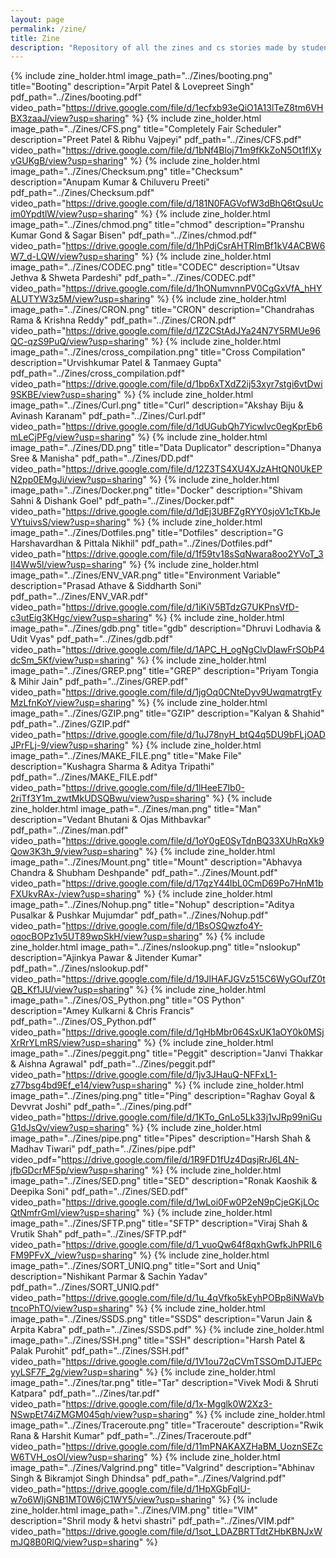 ```yaml
---
layout: page
permalink: /zine/
title: Zine
description: "Repository of all the zines and cs stories made by students."
---
```


{% include zine_holder.html image_path="../Zines/booting.png" title="Booting" description="Arpit Patel & Lovepreet Singh" pdf_path="../Zines/booting.pdf" video_path="https://drive.google.com/file/d/1ecfxb93eQiO1A13lTeZ8tm6VHBX3zaaJ/view?usp=sharing" %}
{% include zine_holder.html image_path="../Zines/CFS.png" title="Completely Fair Scheduler" description="Preet Patel &  Ribhu Vajpeyi" pdf_path="../Zines/CFS.pdf" video_path="https://drive.google.com/file/d/1bNf4Bloj71m9fKkZoN5Ot1flXyvGUKgB/view?usp=sharing" %}
{% include zine_holder.html image_path="../Zines/Checksum.png" title="Checksum" description="Anupam Kumar & Chiluveru Preeti" pdf_path="../Zines/Checksum.pdf" video_path="https://drive.google.com/file/d/181N0FAGVofW3dBhQ6tQsuUcim0YpdtlW/view?usp=sharing" %}
{% include zine_holder.html image_path="../Zines/chmod.png" title="chmod" description="Pranshu Kumar Gond & Sagar Bisen" pdf_path="../Zines/chmod.pdf" video_path="https://drive.google.com/file/d/1hPdjCsrAHTRImBf1kV4ACBW6W7_d-LQW/view?usp=sharing" %}
{% include zine_holder.html image_path="../Zines/CODEC.png" title="CODEC" description="Utsav Jethva	& Shweta Pardeshi" pdf_path="../Zines/CODEC.pdf" video_path="https://drive.google.com/file/d/1hONumvnnPV0CgGxVfA_hHYALUTYW3z5M/view?usp=sharing" %}
{% include zine_holder.html image_path="../Zines/CRON.png" title="CRON" description="Chandrahas	Rama & Krishna Reddy" pdf_path="../Zines/CRON.pdf" video_path="https://drive.google.com/file/d/1Z2CStAdJYa24N7Y5RMUe96QC-qzS9PuQ/view?usp=sharing" %}
{% include zine_holder.html image_path="../Zines/cross_compilation.png" title="Cross Compilation" description="Urvishkumar Patel & Tanmaey Gupta" pdf_path="../Zines/cross_compilation.pdf" video_path="https://drive.google.com/file/d/1bp6xTXdZ2ij53xyr7stgi6vtDwi9SKBE/view?usp=sharing" %}
{% include zine_holder.html image_path="../Zines/Curl.png" title="Curl" description="Akshay Biju & Avinash Karanam" pdf_path="../Zines/Curl.pdf" video_path="https://drive.google.com/file/d/1dUGubQh7Yicwlvc0egKprEb6mLeCjPFg/view?usp=sharing" %}
{% include zine_holder.html image_path="../Zines/DD.png" title="Data Duplicator" description="Dhanya Sree &  Manisha" pdf_path="../Zines/DD.pdf" video_path="https://drive.google.com/file/d/12Z3TS4XU4XJzAHtQN0UkEPN2pp0EMgJi/view?usp=sharing" %}
{% include zine_holder.html image_path="../Zines/Docker.png" title="Docker" description="Shivam Sahni &  Dishank Goel" pdf_path="../Zines/Docker.pdf" video_path="https://drive.google.com/file/d/1dEj3UBFZgRYY0sjoV1cTKbJeVYtuivsS/view?usp=sharing" %}
{% include zine_holder.html image_path="../Zines/Dotfiles.png" title="Dotfiles" description="G Harshavardhan &  Pittala Nikhil" pdf_path="../Zines/Dotfiles.pdf" video_path="https://drive.google.com/file/d/1f59tv18sSqNwara8oo2YVoT_3II4Ww5l/view?usp=sharing" %}
{% include zine_holder.html image_path="../Zines/ENV_VAR.png" title="Environment Variable" description="Prasad Athave &  Siddharth Soni" pdf_path="../Zines/ENV_VAR.pdf" video_path="https://drive.google.com/file/d/1iKiV5BTdzG7UKPnsVfD-c3utEig3KHgc/view?usp=sharing" %}
{% include zine_holder.html image_path="../Zines/gdb.png" title="gdb" description="Dhruvi Lodhavia &  Udit Vyas" pdf_path="../Zines/gdb.pdf" video_path="https://drive.google.com/file/d/1APC_H_ogNgClvDlawFrSObP4dcSm_5Kf/view?usp=sharing" %}
{% include zine_holder.html image_path="../Zines/GREP.png" title="GREP" description="Priyam Tongia &  Mihir Jain" pdf_path="../Zines/GREP.pdf" video_path="https://drive.google.com/file/d/1jgOq0CNteDyv9UwqmatrgtFyMzLfnKoY/view?usp=sharing" %}
{% include zine_holder.html image_path="../Zines/GZIP.png" title="GZIP" description="Kalyan  &  Shahid" pdf_path="../Zines/GZIP.pdf" video_path="https://drive.google.com/file/d/1uJ78nyH_btQ4q5DU9bFLjOADJPrFLj-9/view?usp=sharing" %}
{% include zine_holder.html image_path="../Zines/MAKE_FILE.png" title="Make File" description="Kushagra Sharma  &  Aditya Tripathi" pdf_path="../Zines/MAKE_FILE.pdf" video_path="https://drive.google.com/file/d/1lHeeE7Ib0-2riTf3Y1m_zwtMkUDSQBwu/view?usp=sharing" %}
{% include zine_holder.html image_path="../Zines/man.png" title="Man" description="Vedant Bhutani &  Ojas Mithbavkar" pdf_path="../Zines/man.pdf" video_path="https://drive.google.com/file/d/1oY0gE0SyTdnBQ33XUhRqXk9Qow3K3h_9/view?usp=sharing" %}
{% include zine_holder.html image_path="../Zines/Mount.png" title="Mount" description="Abhavya Chandra &  Shubham Deshpande" pdf_path="../Zines/Mount.pdf" video_path="https://drive.google.com/file/d/17qzY44lbL0CmD69Po7HnM1bFXUkvRAx-/view?usp=sharing" %}
{% include zine_holder.html image_path="../Zines/Nohup.png" title="Nohup" description="Aditya Pusalkar &  Pushkar Mujumdar" pdf_path="../Zines/Nohup.pdf" video_path="https://drive.google.com/file/d/1BsOSQwzfo4Y-oqocBOPz1v5UT89wpSkH/view?usp=sharing" %}
{% include zine_holder.html image_path="../Zines/nslookup.png" title="nslookup" description="Ajinkya Pawar &  Jitender Kumar" pdf_path="../Zines/nslookup.pdf" video_path="https://drive.google.com/file/d/19JlHAFJGVz515C6WyGOufZ0tQB_Kf1JU/view?usp=sharing" %}
{% include zine_holder.html image_path="../Zines/OS_Python.png" title="OS Python" description="Amey Kulkarni &  Chris Francis" pdf_path="../Zines/OS_Python.pdf" video_path="https://drive.google.com/file/d/1gHbMbr064SxUK1aOY0k0MSjXrRrYLmRS/view?usp=sharing" %}
{% include zine_holder.html image_path="../Zines/peggit.png" title="Peggit" description="Janvi Thakkar &  Aishna Agrawal" pdf_path="../Zines/peggit.pdf" video_path="https://drive.google.com/file/d/1jv3JHauQ-NFFxL1-z77bsg4bd9Ef_e14/view?usp=sharing" %}
{% include zine_holder.html image_path="../Zines/ping.png" title="Ping" description="Raghav Goyal &  Devvrat Joshi" pdf_path="../Zines/ping.pdf" video_path="https://drive.google.com/file/d/1KTo_GnLo5Lk33j1vJRp99niGuG1dJsQv/view?usp=sharing" %}
{% include zine_holder.html image_path="../Zines/pipe.png" title="Pipes" description="Harsh Shah &  Madhav Tiwari" pdf_path="../Zines/pipe.pdf" video_pdf="https://drive.google.com/file/d/1R9FD1fUz4DqsjRrJ6L4N-jfbGDcrMF5p/view?usp=sharing" %}
{% include zine_holder.html image_path="../Zines/SED.png" title="SED" description="Ronak Kaoshik &  Deepika Soni" pdf_path="../Zines/SED.pdf" video_path="https://drive.google.com/file/d/1wLoi0Fw0P2eN9pCjeGKjLOcQtNmfrGmI/view?usp=sharing" %}
{% include zine_holder.html image_path="../Zines/SFTP.png" title="SFTP" description="Viraj Shah &  Vrutik Shah" pdf_path="../Zines/SFTP.pdf" video_path="https://drive.google.com/file/d/1_vuoQw64f8qxhGwfkJhPRIL6FM9PFvX_/view?usp=sharing" %}
{% include zine_holder.html image_path="../Zines/SORT_UNIQ.png" title="Sort and Uniq" description="Nishikant Parmar &  Sachin Yadav" pdf_path="../Zines/SORT_UNIQ.pdf" video_path="https://drive.google.com/file/d/1u_4qVfko5kEyhPOBp8iNWaVbtncoPhTO/view?usp=sharing" %}
{% include zine_holder.html image_path="../Zines/SSDS.png" title="SSDS" description="Varun Jain &  Arpita Kabra" pdf_path="../Zines/SSDS.pdf" %}
{% include zine_holder.html image_path="../Zines/SSH.png" title="SSH" description="Harsh Patel &  Palak Purohit" pdf_path="../Zines/SSH.pdf" video_path="https://drive.google.com/file/d/1V1ou72qCVmTSSOmDJTJEPcyyLSF7F_2g/view?usp=sharing" %}
{% include zine_holder.html image_path="../Zines/tar.png" title="Tar" description="Vivek Modi  &  Shruti Katpara" pdf_path="../Zines/tar.pdf" video_path="https://drive.google.com/file/d/1x-Mgglk0W2Xz3-NSwpEt74iZMGM045qh/view?usp=sharing" %}
{% include zine_holder.html image_path="../Zines/Traceroute.png" title="Traceroute" description="Rwik Rana &  Harshit Kumar" pdf_path="../Zines/Traceroute.pdf" video_path="https://drive.google.com/file/d/11mPNAKAXZHaBM_UoznSEZcW6TVH_osOl/view?usp=sharing" %}
{% include zine_holder.html image_path="../Zines/Valgrind.png" title="Valgrind" description="Abhinav Singh &  Bikramjot Singh Dhindsa" pdf_path="../Zines/Valgrind.pdf" video_path="https://drive.google.com/file/d/1HpXGbFqlU-w7o6WIjGNB1MT0W6jC1WY5/view?usp=sharing" %}
{% include zine_holder.html image_path="../Zines/VIM.png" title="VIM" description="Shril mody &  hetvi shastri" pdf_path="../Zines/VIM.pdf" video_path="https://drive.google.com/file/d/1sot_LDAZBRTTdtZHbKBNJxWmJQ8B0RlQ/view?usp=sharing" %}
